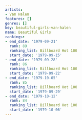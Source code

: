 ```yaml
---
artists:
- Van Halen
features: []
genres: []
key: beautiful-girls-van-halen
name: Beautiful Girls
rankings:
- end_date: '1979-09-21'
  rank: 89
  ranking_list: Billboard Hot 100
  start_date: '1979-09-15'
- end_date: '1979-09-28'
  rank: 86
  ranking_list: Billboard Hot 100
  start_date: '1979-09-22'
- end_date: '1979-10-05'
  rank: 85
  ranking_list: Billboard Hot 100
  start_date: '1979-09-29'
- end_date: '1979-10-12'
  rank: 84
  ranking_list: Billboard Hot 100
  start_date: '1979-10-06'
---
```


